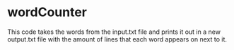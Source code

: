 # wordCounter

This code takes the words from the input.txt file and prints it out in a new output.txt file with the amount of lines that each word appears on next to it.
